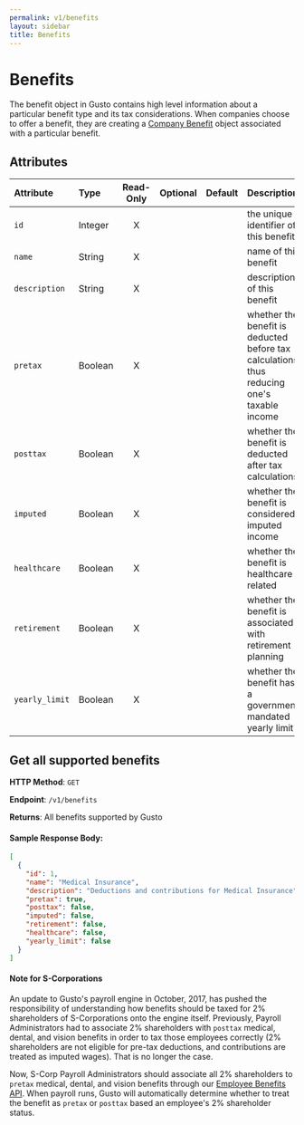 ```yaml
---
permalink: v1/benefits
layout: sidebar
title: Benefits
---
```


# Benefits

The benefit object in Gusto contains high level information about a particular benefit type and its tax considerations. When companies choose to offer a benefit, they are creating a <a href="/v1/company_benefits">Company Benefit</a> object associated with a particular benefit.

## Attributes

| Attribute                     | Type              | Read-Only | Optional | Default | Description
| :----------                   |:-------------     |:---------:|:--------:|:--------|:-------------
| `id`                          | Integer           |     X     |          |         | the unique identifier of this benefit
| `name`                     | String            |     X     |          |         | name of this benefit
| `description`                 | String           |     X     |          |         | description of this benefit
| `pretax`                      | Boolean           |     X     |          |         | whether the benefit is deducted before tax calculations, thus reducing one's taxable income
| `posttax`                      | Boolean           |     X     |          |         | whether the benefit is deducted after tax calculations
| `imputed`                      | Boolean           |     X     |          |         | whether the benefit is considered imputed income
| `healthcare`                      | Boolean           |     X     |          |         | whether the benefit is healthcare related
| `retirement`                      | Boolean           |     X     |          |         | whether the benefit is associated with retirement planning
| `yearly_limit`                      | Boolean           |     X     |          |         | whether the benefit has a government mandated yearly limit


## Get all supported benefits

**HTTP Method**: `GET`

**Endpoint**: `/v1/benefits`

**Returns**: All benefits supported by Gusto

#### Sample Response Body:

```json
[
  {
    "id": 1,
    "name": "Medical Insurance",
    "description": "Deductions and contributions for Medical Insurance",
    "pretax": true,
    "posttax": false,
    "imputed": false,
    "retirement": false,
    "healthcare": false,
    "yearly_limit": false
  }
]
```


#### Note for S-Corporations
An update to Gusto's payroll engine in October, 2017, has pushed the responsibility of understanding how benefits should be taxed for 2% shareholders of S-Corporations onto the engine itself. Previously, Payroll Administrators had to associate 2% shareholders with `posttax` medical, dental, and vision benefits in order to tax those employees correctly (2% shareholders are not eligible for pre-tax deductions, and contributions are treated as imputed wages). That is no longer the case.

Now, S-Corp Payroll Administrators should associate all 2% shareholders to `pretax` medical, dental, and vision benefits through our [Employee Benefits API](/v1/employee_benefits). When payroll runs, Gusto will automatically determine whether to treat the benefit as `pretax` or `posttax` based an employee's 2% shareholder status.
